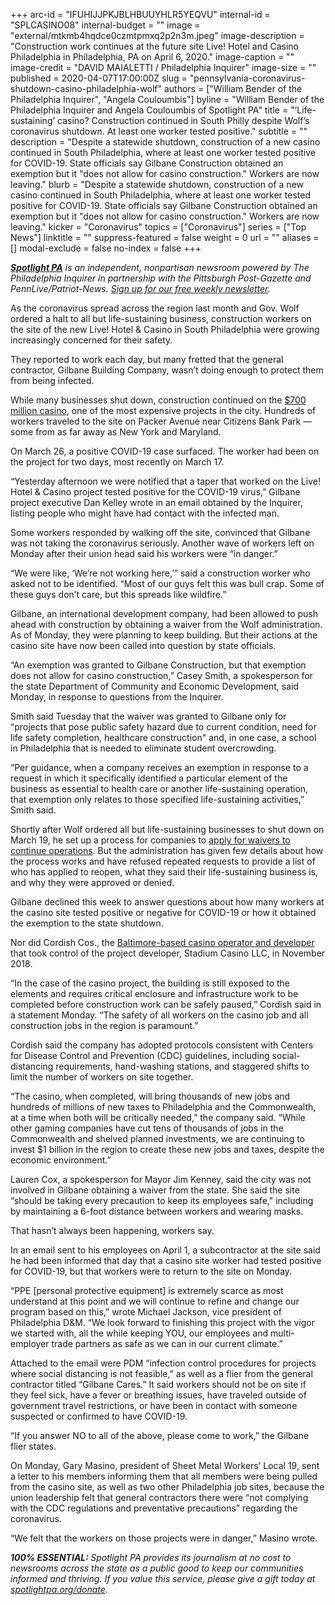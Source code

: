 +++
arc-id = "IFUHIJJPKJBLHBUUYHLR5YEQVU"
internal-id = "SPLCASINO08"
internal-budget = ""
image = "external/mtkmb4hqdce0czmtpmxq2p2n3m.jpeg"
image-description = "Construction work continues at the future site Live! Hotel and Casino Philadelphia in Philadelphia, PA on April 6, 2020."
image-caption = ""
image-credit = "DAVID MAIALETTI / Philadelphia Inquirer"
image-size = ""
published = 2020-04-07T17:00:00Z
slug = "pennsylvania-coronavirus-shutdown-casino-philadelphia-wolf"
authors = ["William Bender of the Philadelphia Inquirer", "Angela Couloumbis"]
byline = "William Bender of the Philadelphia Inquirer and Angela Couloumbis of Spotlight PA"
title = "‘Life-sustaining’ casino? Construction continued in South Philly despite Wolf’s coronavirus shutdown. At least one worker tested positive."
subtitle = ""
description = "Despite a statewide shutdown, construction of a new casino continued in South Philadelphia, where at least one worker tested positive for COVID-19. State officials say Gilbane Construction obtained an exemption but it \"does not allow for casino construction.\" Workers are now leaving."
blurb = "Despite a statewide shutdown, construction of a new casino continued in South Philadelphia, where at least one worker tested positive for COVID-19. State officials say Gilbane Construction obtained an exemption but it \"does not allow for casino construction.\" Workers are now leaving."
kicker = "Coronavirus"
topics = ["Coronavirus"]
series = ["Top News"]
linktitle = ""
suppress-featured = false
weight = 0
url = ""
aliases = []
modal-exclude = false
no-index = false
+++

<a href="https://www.spotlightpa.org/"><i><b>Spotlight PA</b></i></a><i> is an independent, nonpartisan newsroom powered by The Philadelphia Inquirer in partnership with the Pittsburgh Post-Gazette and PennLive/Patriot-News. </i><a href="https://www.spotlightpa.org/newsletters"><i>Sign up for our free weekly newsletter</i></a><i>.</i>

As the coronavirus spread across the region last month and Gov. Wolf ordered a halt to all but life-sustaining business, construction workers on the site of the new Live! Hotel &amp; Casino in South Philadelphia were growing increasingly concerned for their safety.

They reported to work each day, but many fretted that the general contractor, Gilbane Building Company, wasn’t doing enough to protect them from being infected.

While many businesses shut down, construction continued on the <a href="https://www.inquirer.com/news/cordish-philadelphia-stadium-casino-seeks-pennsylvania-license-renewal-20190507.html" target=_blank>$700 million casino</a>, one of the most expensive projects in the city. Hundreds of workers traveled to the site on Packer Avenue near Citizens Bank Park — some from as far away as New York and Maryland.

On March 26, a positive COVID-19 case surfaced. The worker had been on the project for two days, most recently on March 17.

“Yesterday afternoon we were notified that a taper that worked on the Live! Hotel &amp; Casino project tested positive for the COVID-19 virus,” Gilbane project executive Dan Kelley wrote in an email obtained by the Inquirer, listing people who might have had contact with the infected man.

<script src="https://www.spotlightpa.org/embed.js" async></script><div data-spl-embed-version="1" data-spl-src="https://www.spotlightpa.org/embeds/donate/"></div>

Some workers responded by walking off the site, convinced that Gilbane was not taking the coronavirus seriously.  Another wave of workers left on Monday after their union head said his workers were “in danger.”

“We were like, ‘We’re not working here,’” said a construction worker who asked not to be identified. “Most of our guys felt this was bull crap. Some of these guys don’t care, but this spreads like wildfire.”

Gilbane, an international development company, had been allowed to push ahead with construction by obtaining a waiver from the Wolf administration. As of Monday, they were planning to keep building. But their actions at the casino site have now been called into question by state officials.

“An exemption was granted to Gilbane Construction, but that exemption does not allow for casino construction,” Casey Smith, a spokesperson for the state Department of Community and Economic Development, said Monday, in response to questions from the Inquirer.

Smith said Tuesday that the waiver was granted to Gilbane only for “projects that pose public safety hazard due to current condition, need for life safety completion, healthcare construction" and, in one case, a school in Philadelphia that is needed to eliminate student overcrowding.

“Per guidance, when a company receives an exemption in response to a request in which it specifically identified a particular element of the business as essential to health care or another life-sustaining operation, that exemption only relates to those specified life-sustaining activities,” Smith said.

Shortly after Wolf ordered all but life-sustaining businesses to shut down on March 19, he set up a process for companies to <a href="https://www.spotlightpa.org/news/2020/04/pennsylvania-coronavirus-business-waivers-life-sustaining-application-close/" target="_blank">apply for waivers to continue operations</a>. But the administration has given few details about how the process works and have refused repeated requests to provide a list of who has applied to reopen, what they said their life-sustaining business is, and why they were approved or denied.

<script src="https://www.spotlightpa.org/embed.js" async></script><div data-spl-embed-version="1" data-spl-src="https://www.spotlightpa.org/embeds/newsletter/"></div>

Gilbane declined this week to answer questions about how many workers at the casino site tested positive or negative for COVID-19 or how it obtained the exemption to the state shutdown.

Nor did Cordish Cos., the <a href="https://www.inquirer.com/philly/business/tourism_casinos/stadium-casino-parx-cordish-corporate-restructuring-extension-20181121.html" target="_blank">Baltimore-based casino operator and developer</a> that took control of the project developer, Stadium Casino LLC, in November 2018.

“In the case of the casino project, the building is still exposed to the elements and requires critical enclosure and infrastructure work to be completed before construction work can be safely paused,” Cordish said in a statement Monday. “The safety of all workers on the casino job and all construction jobs in the region is paramount.”

Cordish said the company has adopted protocols consistent with Centers for Disease Control and Prevention (CDC) guidelines, including social-distancing requirements, hand-washing stations, and staggered shifts to limit the number of workers on site together.

“The casino, when completed, will bring thousands of new jobs and hundreds of millions of new taxes to Philadelphia and the Commonwealth, at a time when both will be critically needed,” the company said. “While other gaming companies have cut tens of thousands of jobs in the Commonwealth and shelved planned investments, we are continuing to invest $1 billion in the region to create these new jobs and taxes, despite the economic environment.”

Lauren Cox, a spokesperson for Mayor Jim Kenney, said the city was not involved in Gilbane obtaining a waiver from the state. She said the site “should be taking every precaution to keep its employees safe," including by maintaining a 6-foot distance between workers and wearing masks.

That hasn’t always been happening, workers say.

In an email sent to his employees on April 1, a subcontractor at the site said he had been informed that day that a casino site worker had tested positive for COVID-19, but that workers were to return to the site on Monday.

“PPE [personal protective equipment] is extremely scarce as most understand at this point and we will continue to refine and change our program based on this,” wrote Michael Jackson, vice president of Philadelphia D&amp;M. “We look forward to finishing this project with the vigor we started with, all the while keeping YOU, our employees and multi-employer trade partners as safe as we can in our current climate.”

Attached to the email were PDM “infection control procedures for projects where social distancing is not feasible,” as well as a flier from the general contractor titled “Gilbane Cares.” It said workers should not be on site if they feel sick, have a fever or breathing issues, have traveled outside of government travel restrictions, or have been in contact with someone suspected or confirmed to have COVID-19.

“If you answer NO to all of the above, please come to work,” the Gilbane flier states.

On Monday, Gary Masino, president of Sheet Metal Workers’ Local 19, sent a letter to his members informing them that all members were being pulled from the casino site, as well as two other Philadelphia job sites, because the union leadership felt that general contractors there were “not complying with the CDC regulations and preventative precautions” regarding the coronavirus.

“We felt that the workers on those projects were in danger,” Masino wrote.

<i><b>100% ESSENTIAL: </b></i><i>Spotlight PA provides its journalism at no cost to newsrooms across the state as a public good to keep our communities informed and thriving. If you value this service, please give a gift today at </i><a href="https://www.spotlightpa.org/donate"><i>spotlightpa.org/donate</i></a><i>.</i>

<script src="https://www.spotlightpa.org/embed.js" async></script><div data-spl-embed-version="1" data-spl-src="https://www.spotlightpa.org/embeds/tips/?tip_text=Do%20you%20have%20a%20tip%20about%20%3Cb%3Ehow%20Pa.'s%20government%20is%20responding%20to%20the%20coronavirus%3C%2Fb%3E%3F%20Tell%20us."></div>
